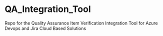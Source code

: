 # QA_Integration_Tool
Repo for the Quality Assurance Item Verification Integration Tool for Azure Devops and Jira Cloud Based Solutions
